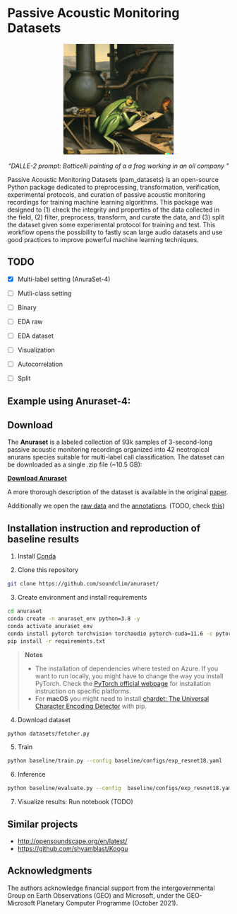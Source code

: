 # Passive Acoustic Monitoring Datasets


<div align="center">

<img class="img-fluid" src="assets/dalle_botticelli.png" alt="img-verification" width="250" height="250">

<em>“DALLE-2 prompt: Botticelli painting of a a frog working in an oil company "</em>

</div>

Passive Acoustic Monitoring Datasets (pam_datasets) is an open-source Python package dedicated to preprocessing, transformation, verification, experimental protocols, and curation of passive acoustic monitoring recordings for training machine learning algorithms. This package was designed to (1) check the integrity and properties of the data collected in the field, (2) filter, preprocess, transform, and curate the data, and (3) split the dataset given some experimental protocol for training and test. This workflow opens the possibility to fastly scan large audio datasets and use good practices to improve powerful machine learning techniques.


## TODO
- [x] Multi-label setting (AnuraSet-4)
- [ ] Mutli-class setting 
- [ ] Binary
- [ ] EDA raw
- [ ] EDA dataset
- [ ] Visualization
- [ ] Autocorrelation
- [ ] Split


## Example using Anuraset-4:

## Download

The **Anuraset** is a labeled collection of 93k samples of 3-second-long passive acoustic monitoring recordings organized into 42 neotropical anurans species suitable for multi-label call classification. The dataset can be downloaded as a single .zip file (~10.5 GB):

**[Download Anuraset](https://chorus.blob.core.windows.net/public/anurasetv3.zip)**

A more thorough description of the dataset is available in the original [paper](http://github.com).

Additionally we open the [raw data](http://github.com) and the [annotations](http://github.com). (TODO, check [this](https://github.com/visipedia/caltech-fish-counting/blob/main/README.md#data-download)) 


## Installation instruction and reproduction of baseline results

1. Install [Conda](http://conda.io/)

2. Clone this repository

```bash
git clone https://github.com/soundclim/anuraset/
```

3. Create environment and install requirements

```bash
cd anuraset
conda create -n anuraset_env python=3.8 -y
conda activate anuraset_env
conda install pytorch torchvision torchaudio pytorch-cuda=11.6 -c pytorch -c nvidia
pip install -r requirements.txt
```

> **Notes**
> * The installation of dependencies where tested on Azure. If you want to run locally, you might have to change the way you install PyTorch. Check the [PyTorch official webpage](https://pytorch.org/get-started/locally/) for installation instruction on specific platforms.
> * For **macOS** you might need to install [chardet: The Universal Character Encoding Detector](https://pypi.org/project/chardet/) with pip.


4. Download dataset 

```bash
python datasets/fetcher.py
```

5. Train 

```bash
python baseline/train.py --config baseline/configs/exp_resnet18.yaml
```

6. Inference

```bash
python baseline/evaluate.py --config  baseline/configs/exp_resnet18.yaml
```

7. Visualize results: Run notebook  (TODO)

## Similar projects

- http://opensoundscape.org/en/latest/
- https://github.com/shyamblast/Koogu

## Acknowledgments
The authors acknowledge financial support from the intergovernmental Group on Earth Observations (GEO) and Microsoft, under the GEO-Microsoft Planetary Computer Programme (October 2021).
